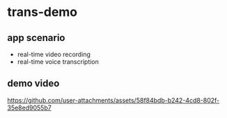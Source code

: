 # trans-demo


## app scenario
- real-time video recording
- real-time voice transcription

## demo video
https://github.com/user-attachments/assets/58f84bdb-b242-4cd8-802f-35e8ed9055b7

